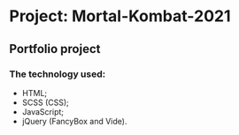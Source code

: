 # Project: Mortal-Kombat-2021
## Portfolio project
### The technology used:
- HTML;
- SCSS (CSS);
- JavaScript;
- jQuery (FancyBox and Vide).
